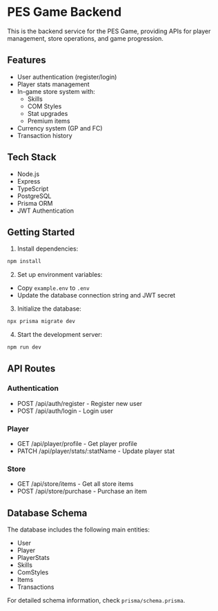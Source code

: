 # PES Game Backend

This is the backend service for the PES Game, providing APIs for player management, store operations, and game progression.

## Features

- User authentication (register/login)
- Player stats management
- In-game store system with:
  - Skills
  - COM Styles
  - Stat upgrades
  - Premium items
- Currency system (GP and FC)
- Transaction history

## Tech Stack

- Node.js
- Express
- TypeScript
- PostgreSQL
- Prisma ORM
- JWT Authentication

## Getting Started

1. Install dependencies:

```bash
npm install
```

2. Set up environment variables:

- Copy `example.env` to `.env`
- Update the database connection string and JWT secret

3. Initialize the database:

```bash
npx prisma migrate dev
```

4. Start the development server:

```bash
npm run dev
```

## API Routes

### Authentication

- POST /api/auth/register - Register new user
- POST /api/auth/login - Login user

### Player

- GET /api/player/profile - Get player profile
- PATCH /api/player/stats/:statName - Update player stat

### Store

- GET /api/store/items - Get all store items
- POST /api/store/purchase - Purchase an item

## Database Schema

The database includes the following main entities:

- User
- Player
- PlayerStats
- Skills
- ComStyles
- Items
- Transactions

For detailed schema information, check `prisma/schema.prisma`.
